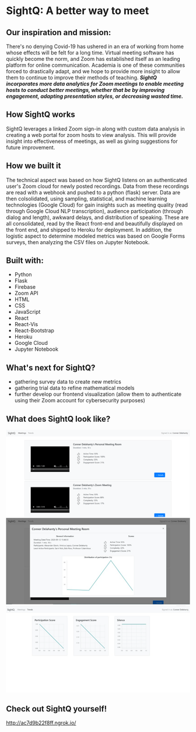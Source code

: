 # SightQ: A better way to meet

## Our inspiration and mission: 
There's no denying Covid-19 has ushered in an era of working from home whose effects will be felt for a long time. Virtual meeting software has quickly become the norm, and Zoom has established itself as an leading platform for online communication. Academia is one of these communities forced to drastically adapt, and we hope to provide more insight to allow them to continue to improve their methods of teaching. **_SightQ incorporates more data analytics for Zoom meetings to enable meeting hosts to conduct better meetings, whether that be by improving engagement, adapting presentation styles, or decreasing wasted time._**

## How SightQ works
SightQ leverages a linked Zoom sign-in along with custom data analysis in creating a web portal for zoom hosts to view analysis. This will provide insight into effectiveness of meetings, as well as giving suggestions for future improvement.

## How we built it
The technical aspect was based on how SightQ listens on an authenticated user's Zoom cloud for newly posted recordings. Data from these recordings are read with a webhook and pushed to a python (flask) server. Data are then colsolidated, using sampling, statistical, and machine learning technologies (Google Cloud) for gain insights such as meeting quality (read through Google Cloud NLP transcription), audience participation (through dialog and length), awkward delays, and distribution of speaking. These are all consolidated, read by the React front-end and beautifully displayed on the front end, and shipped to Heroku for deployment. In addition, the logistic aspect to determine modeled metrics was based on Google Forms surveys, then analyzing the CSV files on Jupyter Notebook. 

## Built with:
- Python
- Flask
- Firebase
- Zoom API
- HTML
- CSS
- JavaScript
- React
- React-Vis
- React-Bootstrap
- Heroku
- Google Cloud
- Jupyter Notebook

## What's next for SightQ?
- gathering survey data to create new metrics
- gathering trial data to refine mathematical models
- further develop our frontend visualization (allow them to authenticate using their Zoom account for cybersecurity purposes)

## What does SightQ look like?
![Main Page- List of all Zoom meetings hosted](/SightQ_MainPage.png) <br>
![Meeting Analysis- Metrics calculated from the Zoom meeting](/SightQ_MeetingAnalysis.png) <br>
![Trends Page- depicts metrics' changes over time from various meetings](/SightQ_TrendsPage.png)

## Check out SightQ yourself!
http://ac7d9b22f8ff.ngrok.io/


